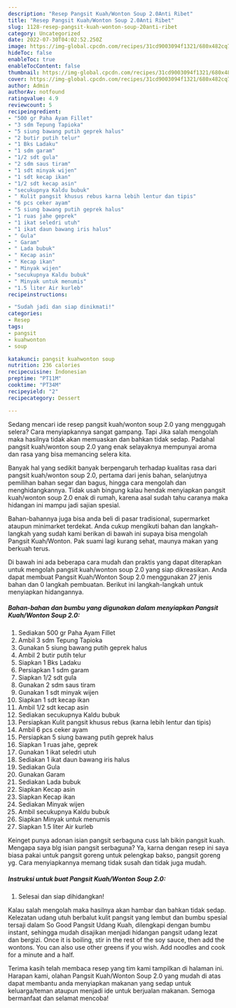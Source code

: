 ```yaml
---
description: "Resep Pangsit Kuah/Wonton Soup 2.0Anti Ribet"
title: "Resep Pangsit Kuah/Wonton Soup 2.0Anti Ribet"
slug: 1128-resep-pangsit-kuah-wonton-soup-20anti-ribet
category: Uncategorized
date: 2022-07-30T04:02:52.250Z
image: https://img-global.cpcdn.com/recipes/31cd9003094f1321/680x482cq70/pangsit-kuahwonton-soup-20-foto-resep-utama.jpg
hideToc: false
enableToc: true
enableTocContent: false
thumbnail: https://img-global.cpcdn.com/recipes/31cd9003094f1321/680x482cq70/pangsit-kuahwonton-soup-20-foto-resep-utama.jpg
cover: https://img-global.cpcdn.com/recipes/31cd9003094f1321/680x482cq70/pangsit-kuahwonton-soup-20-foto-resep-utama.jpg
author: Admin
authorAv: notfound
ratingvalue: 4.9
reviewcount: 5
recipeingredient:
- "500 gr Paha Ayam Fillet"
- "3 sdm Tepung Tapioka"
- "5 siung bawang putih geprek halus"
- "2 butir putih telur"
- "1 Bks Ladaku"
- "1 sdm garam"
- "1/2 sdt gula"
- "2 sdm saus tiram"
- "1 sdt minyak wijen"
- "1 sdt kecap ikan"
- "1/2 sdt kecap asin"
- "secukupnya Kaldu bubuk"
- " Kulit pangsit khusus rebus karna lebih lentur dan tipis"
- "6 pcs ceker ayam"
- "5 siung bawang putih geprek halus"
- "1 ruas jahe geprek"
- "1 ikat seledri utuh"
- "1 ikat daun bawang iris halus"
- " Gula"
- " Garam"
- " Lada bubuk"
- " Kecap asin"
- " Kecap ikan"
- " Minyak wijen"
- "secukupnya Kaldu bubuk"
- " Minyak untuk menumis"
- "1.5 liter Air kurleb"
recipeinstructions:

- "Sudah jadi dan siap dinikmati!"
categories:
- Resep
tags:
- pangsit
- kuahwonton
- soup

katakunci: pangsit kuahwonton soup 
nutrition: 236 calories
recipecuisine: Indonesian
preptime: "PT11M"
cooktime: "PT34M"
recipeyield: "2"
recipecategory: Dessert

---
```



Sedang mencari ide resep pangsit kuah/wonton soup 2.0 yang menggugah selera? Cara menyiapkannya sangat gampang. Tapi Jika salah mengolah maka hasilnya tidak akan memuaskan dan bahkan tidak sedap. Padahal pangsit kuah/wonton soup 2.0 yang enak selayaknya mempunyai aroma dan rasa yang bisa memancing selera kita.


Banyak hal yang sedikit banyak berpengaruh terhadap kualitas rasa dari pangsit kuah/wonton soup 2.0, pertama dari jenis bahan, selanjutnya pemilihan bahan segar dan bagus, hingga cara mengolah dan menghidangkannya. Tidak usah bingung kalau hendak menyiapkan pangsit kuah/wonton soup 2.0 enak di rumah, karena asal sudah tahu caranya maka hidangan ini mampu jadi sajian spesial.

Bahan-bahannya juga bisa anda beli di pasar tradisional, supermarket ataupun minimarket terdekat. Anda cukup mengikuti bahan dan langkah-langkah yang sudah kami berikan di bawah ini supaya bisa mengolah Pangsit Kuah/Wonton. Pak suami lagi kurang sehat, maunya makan yang berkuah terus.


Di bawah ini ada beberapa cara mudah dan praktis yang dapat diterapkan untuk mengolah pangsit kuah/wonton soup 2.0 yang siap dikreasikan. Anda dapat membuat Pangsit Kuah/Wonton Soup 2.0 menggunakan 27 jenis bahan dan 0 langkah pembuatan. Berikut ini langkah-langkah untuk menyiapkan hidangannya.

<!--inarticleads1-->

##### Bahan-bahan dan bumbu yang digunakan dalam menyiapkan Pangsit Kuah/Wonton Soup 2.0:

1. Sediakan 500 gr Paha Ayam Fillet
1. Ambil 3 sdm Tepung Tapioka
1. Gunakan 5 siung bawang putih geprek halus
1. Ambil 2 butir putih telur
1. Siapkan 1 Bks Ladaku
1. Persiapkan 1 sdm garam
1. Siapkan 1/2 sdt gula
1. Gunakan 2 sdm saus tiram
1. Gunakan 1 sdt minyak wijen
1. Siapkan 1 sdt kecap ikan
1. Ambil 1/2 sdt kecap asin
1. Sediakan secukupnya Kaldu bubuk
1. Persiapkan  Kulit pangsit khusus rebus (karna lebih lentur dan tipis)
1. Ambil 6 pcs ceker ayam
1. Persiapkan 5 siung bawang putih geprek halus
1. Siapkan 1 ruas jahe, geprek
1. Gunakan 1 ikat seledri utuh
1. Sediakan 1 ikat daun bawang iris halus
1. Sediakan  Gula
1. Gunakan  Garam
1. Sediakan  Lada bubuk
1. Siapkan  Kecap asin
1. Siapkan  Kecap ikan
1. Sediakan  Minyak wijen
1. Ambil secukupnya Kaldu bubuk
1. Siapkan  Minyak untuk menumis
1. Siapkan 1.5 liter Air kurleb


Keinget punya adonan isian pangsit serbaguna cuss lah bikin pangsit kuah. Mengapa saya blg isian pangsit serbaguna? Ya, karna dengan resep ini saya biasa pakai untuk pangsit goreng untuk pelengkap bakso, pangsit goreng yg. Cara menyiapkannya memang tidak susah dan tidak juga mudah. 

<!--inarticleads2-->

##### Instruksi untuk buat Pangsit Kuah/Wonton Soup 2.0:


1. Selesai dan siap dihidangkan!

Kalau salah mengolah maka hasilnya akan hambar dan bahkan tidak sedap. Kelezatan udang utuh berbalut kulit pangsit yang lembut dan bumbu spesial tersaji dalam So Good Pangsit Udang Kuah, dilengkapi dengan bumbu instant, sehingga mudah disajikan menjadi hidangan pangsit udang lezat dan bergizi. Once it is boiling, stir in the rest of the soy sauce, then add the wontons. You can also use other greens if you wish. Add noodles and cook for a minute and a half. 

Terima kasih telah membaca resep yang tim kami tampilkan di halaman ini. Harapan kami, olahan Pangsit Kuah/Wonton Soup 2.0 yang mudah di atas dapat membantu anda menyiapkan makanan yang sedap untuk keluarga/teman ataupun menjadi ide untuk berjualan makanan. Semoga bermanfaat dan selamat mencoba!
